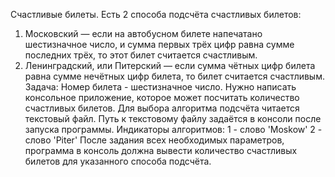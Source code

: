 Счастливые билеты.
Есть 2 способа подсчёта счастливых билетов:
1. Московский — если на автобусном билете напечатано шестизначное число, и сумма первых трёх цифр равна сумме последних трёх, то этот билет считается счастливым.
2. Ленинградский, или Питерский — если сумма чётных цифр билета равна сумме нечётных цифр билета, то билет считается счастливым.
   Задача:
   Номер билета - шестизначное число. Нужно написать консольное приложение, которое может посчитать количество счастливых билетов. Для выбора алгоритма подсчёта читается текстовый файл. Путь к текстовому файлу задаётся в консоли после запуска программы. Индикаторы алгоритмов:
   1 - слово 'Moskow'
   2 - слово 'Piter'
   После задания всех необходимых параметров, программа в консоль должна вывести количество счастливых билетов для указанного способа подсчёта.
